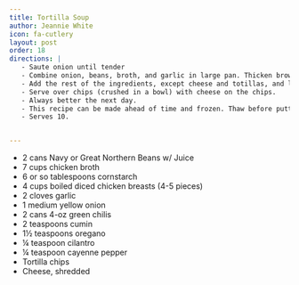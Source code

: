```yaml
---
title: Tortilla Soup
author: Jeannie White
icon: fa-cutlery
layout: post
order: 18
directions: |
   - Saute onion until tender
   - Combine onion, beans, broth, and garlic in large pan. Thicken browth with around 6 tablespoons cornstarch. Boil and let simmer.
   - Add the rest of the ingredients, except cheese and totillas, and let simmer. This can be put in a crockpot for 3-4 hours. Crack lid of crockpot to let moisture escape to thicken.
   - Serve over chips (crushed in a bowl) with cheese on the chips.
   - Always better the next day.
   - This recipe can be made ahead of time and frozen. Thaw before putting into the crockpot or it will take a long time to heat.
   - Serves 10.


---
```


<ul>
	<li>2 cans Navy or Great Northern Beans w/ Juice</li>
	<li>7 cups chicken broth</li>
	<li>6 or so tablespoons cornstarch</li>
	<li>4 cups boiled diced chicken breasts (4-5 pieces)</li>
	<li>2 cloves garlic</li>
	<li>1 medium yellow onion</li>
	<li>2 cans 4-oz green chilis</li>
	<li>2 teaspoons cumin</li>
	<li>1½ teaspoons oregano</li>
	<li>¼ teaspoon cilantro</li>
	<li>¼ teaspoon cayenne pepper</li>
	<li>Tortilla chips</li>
	<li>Cheese, shredded</li>
</ul>